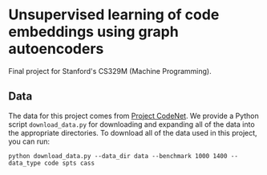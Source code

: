 # Unsupervised learning of code embeddings using graph autoencoders
Final project for Stanford's CS329M (Machine Programming).

## Data

The data for this project comes from [Project CodeNet](https://developer.ibm.com/exchanges/data/all/project-codenet/). We provide a Python script <code>download_data.py</code> for downloading and expanding all of the data into the appropriate directories. To download all of the data used in this project, you can run:

```
python download_data.py --data_dir data --benchmark 1000 1400 --data_type code spts cass
```
